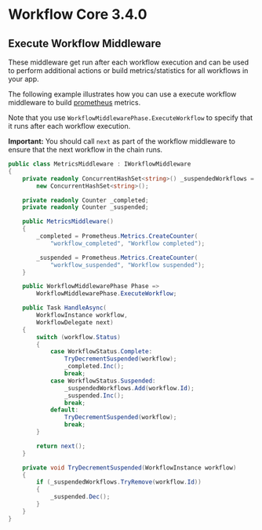 # Workflow Core 3.4.0

## Execute Workflow Middleware

These middleware get run after each workflow execution and can be used to perform additional actions or build metrics/statistics for all workflows in your app.

The following example illustrates how you can use a execute workflow middleware to build [prometheus](https://prometheus.io/) metrics.

Note that you use `WorkflowMiddlewarePhase.ExecuteWorkflow` to specify that it runs after each workflow execution.

**Important:** You should call `next` as part of the workflow middleware to ensure that the next workflow in the chain runs.

```cs
public class MetricsMiddleware : IWorkflowMiddleware
{
    private readonly ConcurrentHashSet<string>() _suspendedWorkflows =
        new ConcurrentHashSet<string>();

    private readonly Counter _completed;
    private readonly Counter _suspended;

    public MetricsMiddleware()
    {
        _completed = Prometheus.Metrics.CreateCounter(
            "workflow_completed", "Workflow completed");

        _suspended = Prometheus.Metrics.CreateCounter(
            "workflow_suspended", "Workflow suspended");
    }

    public WorkflowMiddlewarePhase Phase =>
        WorkflowMiddlewarePhase.ExecuteWorkflow;

    public Task HandleAsync(
        WorkflowInstance workflow,
        WorkflowDelegate next)
    {
        switch (workflow.Status)
        {
            case WorkflowStatus.Complete:
                TryDecrementSuspended(workflow);
                _completed.Inc();
                break;
            case WorkflowStatus.Suspended:
                _suspendedWorkflows.Add(workflow.Id);
                _suspended.Inc();
                break;
            default:
                TryDecrementSuspended(workflow);
                break;
        }

        return next();
    }

    private void TryDecrementSuspended(WorkflowInstance workflow)
    {
        if (_suspendedWorkflows.TryRemove(workflow.Id))
        {
            _suspended.Dec();
        }
    }
}
```